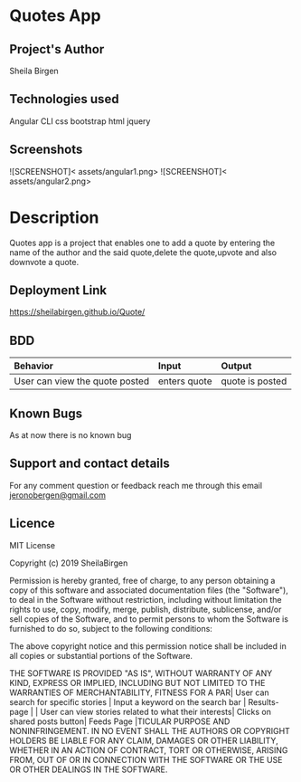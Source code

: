 # Quotes App

## Project's Author
Sheila Birgen

## Technologies used
Angular CLI
css
bootstrap
html
jquery

## Screenshots
![SCREENSHOT]< assets/angular1.png>
![SCREENSHOT]< assets/angular2.png>

# Description
Quotes app is a project that enables one to add a quote by entering the name of the author and the said quote,delete the quote,upvote and also downvote a quote.

## Deployment Link
https://sheilabirgen.github.io/Quote/

## BDD
| Behavior | Input    | Output   |
| :------------- | :------------- | :------------- |
| User can view the quote posted  | enters quote  | quote is posted |

## Known Bugs

As at now there is no known bug

## Support and contact details

For any comment question or feedback reach me through this email jeronobergen@gmail.com

## Licence

MIT License

Copyright (c) 2019 SheilaBirgen

Permission is hereby granted, free of charge, to any person obtaining a copy
of this software and associated documentation files (the "Software"), to deal
in the Software without restriction, including without limitation the rights
to use, copy, modify, merge, publish, distribute, sublicense, and/or sell
copies of the Software, and to permit persons to whom the Software is
furnished to do so, subject to the following conditions:

The above copyright notice and this permission notice shall be included in all
copies or substantial portions of the Software.

THE SOFTWARE IS PROVIDED "AS IS", WITHOUT WARRANTY OF ANY KIND, EXPRESS OR
IMPLIED, INCLUDING BUT NOT LIMITED TO THE WARRANTIES OF MERCHANTABILITY,
FITNESS FOR A PAR| User can search for specific stories | Input a keyword on the search bar | Results-page |
| User can view stories related to what their interests| Clicks on shared posts button| Feeds Page |TICULAR PURPOSE AND NONINFRINGEMENT. IN NO EVENT SHALL THE
AUTHORS OR COPYRIGHT HOLDERS BE LIABLE FOR ANY CLAIM, DAMAGES OR OTHER
LIABILITY, WHETHER IN AN ACTION OF CONTRACT, TORT OR OTHERWISE, ARISING FROM,
OUT OF OR IN CONNECTION WITH THE SOFTWARE OR THE USE OR OTHER DEALINGS IN THE
SOFTWARE.
